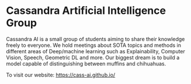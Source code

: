 # Cassandra Artificial Intelligence Group
Cassandra AI is a small group of students aiming to share their knowledge freely to everyone. We hold meetings about SOTA topics and methods in different areas of Deep/machine learning such as Explainability, Computer Vision, Speech, Geometric DL and more. Our biggest dream is to build a model capable of distinguishing between muffins and chihuahuas.

To visit our website: https://cass-ai.github.io/

<!--
**Here are some ideas to get you started:**

🙋‍♀️ A short introduction - what is your organization all about?
🌈 Contribution guidelines - how can the community get involved?
👩‍💻 Useful resources - where can the community find your docs? Is there anything else the community should know?
🍿 Fun facts - what does your team eat for breakfast?
🧙 Remember, you can do mighty things with the power of [Markdown](https://docs.github.com/github/writing-on-github/getting-started-with-writing-and-formatting-on-github/basic-writing-and-formatting-syntax)
-->
